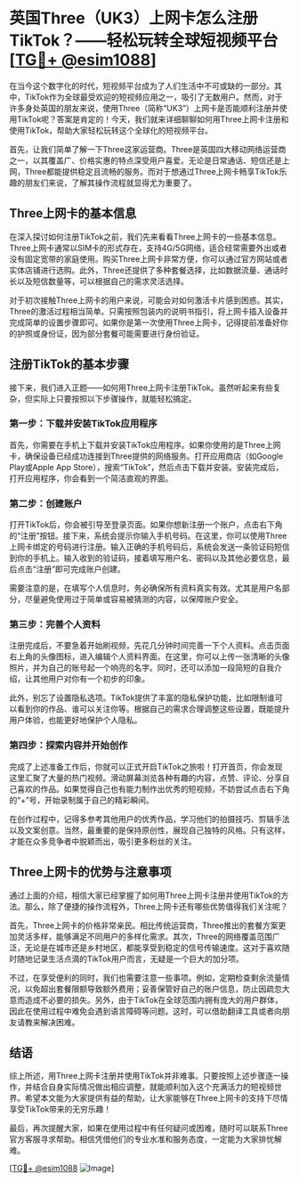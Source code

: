# 英国Three（UK3）上网卡怎么注册TikTok？——轻松玩转全球短视频平台[[TG💪+ @esim1088](https://t.me/s/esim1088)]

在当今这个数字化的时代，短视频平台成为了人们生活中不可或缺的一部分。其中，TikTok作为全球最受欢迎的短视频应用之一，吸引了无数用户。然而，对于许多身处英国的朋友来说，使用Three（简称“UK3”）上网卡是否能顺利注册并使用TikTok呢？答案是肯定的！今天，我们就来详细聊聊如何用Three上网卡注册和使用TikTok，帮助大家轻松玩转这个全球化的短视频平台。

首先，让我们简单了解一下Three这家运营商。Three是英国四大移动网络运营商之一，以其覆盖广、价格实惠的特点深受用户喜爱。无论是日常通话、短信还是上网，Three都能提供稳定且流畅的服务。而对于想通过Three上网卡畅享TikTok乐趣的朋友们来说，了解其操作流程就显得尤为重要了。

## Three上网卡的基本信息

在深入探讨如何注册TikTok之前，我们先来看看Three上网卡的一些基本信息。Three上网卡通常以SIM卡的形式存在，支持4G/5G网络，适合经常需要外出或者没有固定宽带的家庭使用。购买Three上网卡非常方便，你可以通过官方网站或者实体店铺进行选购。此外，Three还提供了多种套餐选择，比如数据流量、通话时长以及短信数量等，可以根据自己的需求灵活选择。

对于初次接触Three上网卡的用户来说，可能会对如何激活卡片感到困惑。其实，Three的激活过程相当简单。只需按照包装内的说明书指引，将上网卡插入设备并完成简单的设置步骤即可。如果你是第一次使用Three上网卡，记得提前准备好你的护照或身份证，因为部分套餐可能需要进行身份验证。

## 注册TikTok的基本步骤

接下来，我们进入正题——如何用Three上网卡注册TikTok。虽然听起来有些复杂，但实际上只要按照以下步骤操作，就能轻松搞定。

### 第一步：下载并安装TikTok应用程序

首先，你需要在手机上下载并安装TikTok应用程序。如果你使用的是Three上网卡，确保设备已经成功连接到Three提供的网络服务。打开应用商店（如Google Play或Apple App Store），搜索“TikTok”，然后点击下载并安装。安装完成后，打开应用程序，你会看到一个简洁直观的界面。

### 第二步：创建账户

打开TikTok后，你会被引导至登录页面。如果你想新注册一个账户，点击右下角的“注册”按钮。接下来，系统会提示你输入手机号码。在这里，你可以使用Three上网卡绑定的号码进行注册。输入正确的手机号码后，系统会发送一条验证码短信到你的手机上。输入收到的验证码，接着填写用户名、密码以及其他必要信息，最后点击“注册”即可完成账户创建。

需要注意的是，在填写个人信息时，务必确保所有资料真实有效。尤其是用户名部分，尽量避免使用过于简单或容易被猜测的内容，以保障账户安全。

### 第三步：完善个人资料

注册完成后，不要急着开始刷视频，先花几分钟时间完善一下个人资料。点击页面右上角的头像图标，进入编辑个人资料界面。在这里，你可以上传一张清晰的头像照片，并为自己的账号起一个响亮的名字。同时，还可以添加一段简短的自我介绍，让其他用户对你有一个初步的印象。

此外，别忘了设置隐私选项。TikTok提供了丰富的隐私保护功能，比如限制谁可以看到你的作品、谁可以关注你等。根据自己的需求合理调整这些设置，既能提升用户体验，也能更好地保护个人隐私。

### 第四步：探索内容并开始创作

完成了上述准备工作后，你就可以正式开启TikTok之旅啦！打开首页，你会发现这里汇聚了大量的热门视频。滑动屏幕浏览各种有趣的内容，点赞、评论、分享自己喜欢的作品。如果觉得自己也有能力制作出优秀的短视频，不妨尝试点击右下角的“+”号，开始录制属于自己的精彩瞬间。

在创作过程中，记得多参考其他用户的优秀作品，学习他们的拍摄技巧、剪辑手法以及文案创意。当然，最重要的是保持原创性，展现自己独特的风格。只有这样，才能在众多竞争者中脱颖而出，吸引更多粉丝的关注。

## Three上网卡的优势与注意事项

通过上面的介绍，相信大家已经掌握了如何用Three上网卡注册并使用TikTok的方法。那么，除了便捷的操作流程外，Three上网卡还有哪些优势值得我们关注呢？

首先，Three上网卡的价格非常亲民。相比传统运营商，Three推出的套餐方案更加灵活多样，能够满足不同用户的多样化需求。其次，Three的网络覆盖范围广泛，无论是在城市还是乡村地区，都能享受到稳定的信号传输速度。这对于喜欢随时随地记录生活点滴的TikTok用户而言，无疑是一个巨大的加分项。

不过，在享受便利的同时，我们也需要注意一些事项。例如，定期检查剩余流量情况，以免超出套餐限额导致额外费用；妥善保管好自己的账户信息，防止因疏忽大意而造成不必要的损失。另外，由于TikTok在全球范围内拥有庞大的用户群体，因此在使用过程中难免会遇到语言障碍等问题。这时，可以借助翻译工具或者向朋友请教来解决困难。

## 结语

综上所述，用Three上网卡注册并使用TikTok并非难事。只要按照上述步骤逐一操作，并结合自身实际情况做出相应调整，就能顺利加入这个充满活力的短视频世界。希望本文能为大家提供有益的帮助，让大家能够在Three上网卡的支持下尽情享受TikTok带来的无穷乐趣！

最后，再次提醒大家，如果在使用过程中有任何疑问或困难，随时可以联系Three官方客服寻求帮助。相信凭借他们的专业水准和服务态度，一定能为大家排忧解难。

[[TG💪+ @esim1088](https://t.me/s/esim1088) ![Image](https://i.postimg.cc/4NQfJmqS/Snipaste-2025-05-13-00-14-12.png)]